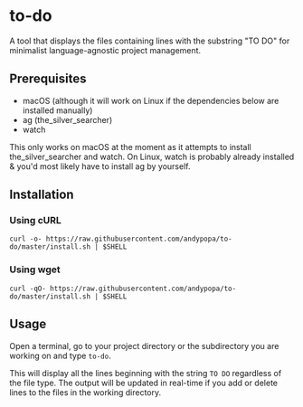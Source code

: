 # to-do
A tool that displays the files containing lines with the substring "TO DO" for minimalist language-agnostic project management.

## Prerequisites
 - macOS (although it will work on Linux if the dependencies below are installed manually)
 - ag (the_silver_searcher)
 - watch

This only works on macOS at the moment as it attempts to install the_silver_searcher and watch.
On Linux, watch is probably already installed & you'd most likely have to install ag by yourself.

## Installation
### Using cURL
`curl -o- https://raw.githubusercontent.com/andypopa/to-do/master/install.sh | $SHELL`

### Using wget
`curl -qO- https://raw.githubusercontent.com/andypopa/to-do/master/install.sh | $SHELL`

## Usage
Open a terminal, go to your project directory or the subdirectory you are working on and type `to-do`.

This will display all the lines beginning with the string `TO DO` regardless of the file type.
The output will be updated in real-time if you add or delete lines to the files in the working directory.
